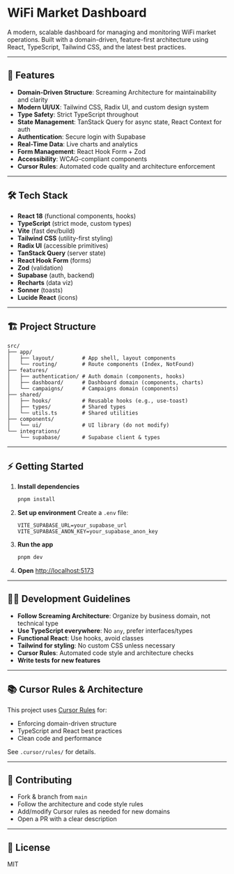 # WiFi Market Dashboard

A modern, scalable dashboard for managing and monitoring WiFi market operations. Built with a domain-driven, feature-first architecture using React, TypeScript, Tailwind CSS, and the latest best practices.

---

## 🚀 Features

- **Domain-Driven Structure**: Screaming Architecture for maintainability and clarity
- **Modern UI/UX**: Tailwind CSS, Radix UI, and custom design system
- **Type Safety**: Strict TypeScript throughout
- **State Management**: TanStack Query for async state, React Context for auth
- **Authentication**: Secure login with Supabase
- **Real-Time Data**: Live charts and analytics
- **Form Management**: React Hook Form + Zod
- **Accessibility**: WCAG-compliant components
- **Cursor Rules**: Automated code quality and architecture enforcement

---

## 🛠️ Tech Stack

- **React 18** (functional components, hooks)
- **TypeScript** (strict mode, custom types)
- **Vite** (fast dev/build)
- **Tailwind CSS** (utility-first styling)
- **Radix UI** (accessible primitives)
- **TanStack Query** (server state)
- **React Hook Form** (forms)
- **Zod** (validation)
- **Supabase** (auth, backend)
- **Recharts** (data viz)
- **Sonner** (toasts)
- **Lucide React** (icons)

---

## 🏗️ Project Structure

```
src/
├── app/
│   ├── layout/         # App shell, layout components
│   └── routing/        # Route components (Index, NotFound)
├── features/
│   ├── authentication/ # Auth domain (components, hooks)
│   ├── dashboard/      # Dashboard domain (components, charts)
│   └── campaigns/      # Campaigns domain (components)
├── shared/
│   ├── hooks/          # Reusable hooks (e.g., use-toast)
│   ├── types/          # Shared types
│   └── utils.ts        # Shared utilities
├── components/
│   └── ui/             # UI library (do not modify)
└── integrations/
    └── supabase/       # Supabase client & types
```

---

## ⚡ Getting Started

1. **Install dependencies**
   ```bash
   pnpm install
   ```
2. **Set up environment**
   Create a `.env` file:
   ```env
   VITE_SUPABASE_URL=your_supabase_url
   VITE_SUPABASE_ANON_KEY=your_supabase_anon_key
   ```
3. **Run the app**
   ```bash
   pnpm dev
   ```
4. **Open** [http://localhost:5173](http://localhost:5173)

---

## 🧑‍💻 Development Guidelines

- **Follow Screaming Architecture**: Organize by business domain, not technical type
- **Use TypeScript everywhere**: No `any`, prefer interfaces/types
- **Functional React**: Use hooks, avoid classes
- **Tailwind for styling**: No custom CSS unless necessary
- **Cursor Rules**: Automated code style and architecture checks
- **Write tests for new features**

---

## 📚 Cursor Rules & Architecture

This project uses [Cursor Rules](https://playbooks.com/rules) for:

- Enforcing domain-driven structure
- TypeScript and React best practices
- Clean code and performance

See `.cursor/rules/` for details.

---

## 🤝 Contributing

- Fork & branch from `main`
- Follow the architecture and code style rules
- Add/modify Cursor rules as needed for new domains
- Open a PR with a clear description

---

## 📝 License

MIT
